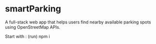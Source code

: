 # smartParking
A full-stack web app that helps users find nearby available parking spots using OpenStreetMap APIs.

Start with : (run)
    npm i